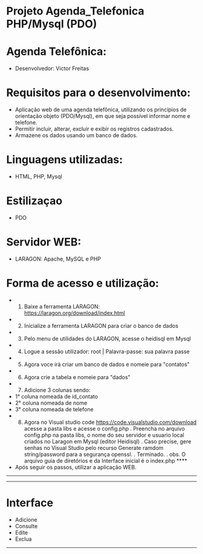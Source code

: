 # Projeto Agenda_Telefonica PHP/Mysql (PDO) 

# Agenda Telefônica:
- Desenvolvedor: Victor Freitas

# Requisitos para o desenvolvimento:
- Aplicação web de uma agenda telefônica, utilizando os princípios de orientação objeto (PDO/Mysql), em que seja possível informar nome e telefone. 
- Permitir incluir, alterar, excluir e exibir os registros cadastrados. 
- Armazene os dados usando um banco de dados.

# Linguagens utilizadas:
- HTML, PHP, Mysql

# Estilizaçao 
- PDO

# Servidor WEB:
- LARAGON: Apache, MySQL e PHP

# Forma de acesso e utilização:
- 1. Baixe a ferramenta LARAGON: https://laragon.org/download/index.html
- 2. Inicialize a ferramenta LARAGON para criar o banco de dados
- 3. Pelo menu de utilidades do LARAGON, acesse o heidisql em Mysql 
- 4. Logue a sessão utilizador: root | Palavra-passe: sua palavra passe
- 5. Agora voce irá criar um banco de dados e nomeie para "contatos"
- 6. Agora crie a tabela e nomeie para "dados"
- 7. Adicione 3 colunas sendo: 
-   1° coluna nomeada de id_contato
-   2° coluna nomeada de nome
-   3° coluna nomeada de telefone
- 8. Agora no Visual studio code https://code.visualstudio.com/download acesse a pasta libs e acesse o config.php
. Preencha no arquivo config.php na pasta libs, o nome do seu servidor e usuario local criados no Laragon em Mysql (editor Heidisql)
. Caso precise, gere senhas no Visual Studio pelo recurso Generate ramdom string/password para a segurança openssl.
. Terminado.
. obs. O arquivo guia de diretórios e da Interface inicial é o index.php ****
- Após seguir os passos, utilizar a aplicação WEB.
--------------------------------------------------------------------------------------------------------------------
--------------------------------------------------------------------------------------------------------------------
# Interface
- Adicione 
- Consulte 
- Edite
- Exclua 
--------------------------------------------------------------------------------------------------------------------
